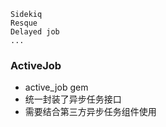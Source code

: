 ```
Sidekiq
Resque
Delayed job
...
```

### ActiveJob

* active_job gem
* 统一封装了异步任务接口
* 需要结合第三方异步任务组件使用
